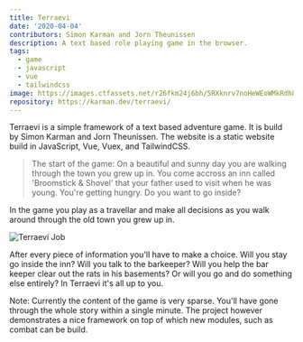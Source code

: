 ```yaml
---
title: Terraevi
date: '2020-04-04'
contributors: Simon Karman and Jorn Theunissen
description: A text based role playing game in the browser.
tags:
  - game
  - javascript
  - vue
  - tailwindcss
image: https://images.ctfassets.net/r26fkm24j6bh/5RXknrv7noHeWEoWMkRdh8/87c59ede975ee75f28132cabc2c0d9c5/terraevi.png
repository: https://karman.dev/terraevi/
---
```


Terraevi is a simple framework of a text based adventure game. It is build by Simon Karman and Jorn Theunissen. The website is a static website build in JavaScript, Vue, Vuex, and TailwindCSS.

> The start of the game: On a beautiful and sunny day you are walking through the town you grew up in. You come accross an inn called 'Broomstick & Shovel' that your father used to visit when he was young. You're getting hungry. Do you want to go inside?

In the game you play as a travellar and make all decisions as you walk around through the old town you grew up in.

![Terraevi Job](//images.ctfassets.net/r26fkm24j6bh/5E78nQ0hxNodBFnY3K0C5/7988fb9fe5124a1d789b589c283636a4/terraevi-job.png)

After every piece of information you'll have to make a choice. Will you stay go inside the inn? Will you talk to the barkeeper? Will you help the bar keeper clear out the rats in his basements? Or will you go and do something else entirely? In Terraevi it's all up to you.

Note: Currently the content of the game is very sparse. You'll have gone through the whole story within a single minute. The project however demonstrates a nice framework on top of which new modules, such as combat can be build.